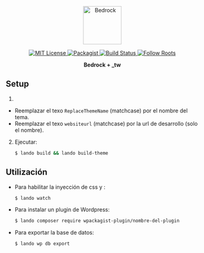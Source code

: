 <p align="center">
  <a href="https://roots.io/bedrock/">
    <img alt="Bedrock" src="https://cdn.roots.io/app/uploads/logo-bedrock.svg" height="100">
  </a>
</p>

<p align="center">
  <a href="LICENSE.md">
    <img alt="MIT License" src="https://img.shields.io/github/license/roots/bedrock?color=%23525ddc&style=flat-square" />
  </a>

  <a href="https://packagist.org/packages/roots/bedrock">
    <img alt="Packagist" src="https://img.shields.io/packagist/v/roots/bedrock.svg?style=flat-square" />
  </a>

  <a href="https://github.com/roots/bedrock/actions/workflows/ci.yml">
    <img alt="Build Status" src="https://img.shields.io/github/workflow/status/roots/bedrock/CI?style=flat-square" />
  </a>

  <a href="https://twitter.com/rootswp">
    <img alt="Follow Roots" src="https://img.shields.io/twitter/follow/rootswp.svg?style=flat-square&color=1da1f2" />
  </a>
</p>

<p align="center">
  <strong>Bedrock + _tw</strong>
</p>

## Setup

1. 

- Reemplazar el texo `ReplaceThemeName` (matchcase) por el nombre del tema.
- Reemplazar el texo `websiteurl` (matchcase) por la url de desarrollo (solo el nombre).

2. Ejecutar:
   ```sh
   $ lando build && lando build-theme
   ```


## Utilización 
- Para habilitar la inyección de css y  :
   ```sh
   $ lando watch
   ```
- Para instalar un plugin de Wordpress:
   ```sh
   $ lando composer require wpackagist-plugin/nombre-del-plugin
   ```
- Para exportar la base de datos:
   ```sh
   $ lando wp db export
   ```
